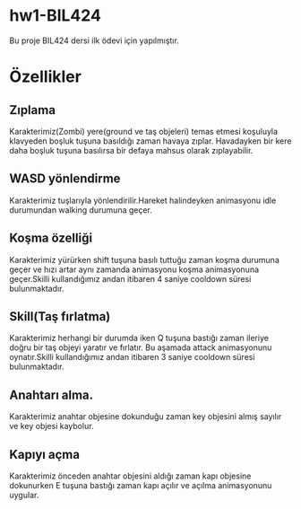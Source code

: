 # hw1-BIL424

Bu proje BIL424 dersi ilk ödevi için yapılmıştır.

# Özellikler
## Zıplama
Karakterimiz(Zombi) yere(ground ve taş objeleri) temas etmesi koşuluyla klavyeden boşluk tuşuna basıldığı zaman havaya zıplar. Havadayken bir kere daha boşluk tuşuna basılırsa bir defaya mahsus olarak zıplayabilir.

## WASD yönlendirme
Karakterimiz tuşlarıyla yönlendirilir.Hareket halindeyken animasyonu idle durumundan walking durumuna geçer.

## Koşma özelliği
Karakterimiz yürürken shift tuşuna basılı tuttuğu zaman koşma durumuna geçer ve hızı artar aynı zamanda animasyonu koşma animasyonuna geçer.Skilli kullandığımız andan itibaren 4 saniye cooldown süresi bulunmaktadır.

## Skill(Taş fırlatma)
Karakterimiz herhangi bir durumda iken Q tuşuna bastığı zaman ileriye doğru bir taş objeyi yaratır ve fırlatır. Bu aşamada attack animasyonunu oynatır.Skilli kullandığımız andan itibaren 3 saniye cooldown süresi bulunmaktadır.

## Anahtarı alma.
Karakterimiz anahtar objesine dokunduğu zaman key objesini almış sayılır ve key objesi kaybolur.

## Kapıyı açma
Karakterimiz önceden anahtar objesini aldığı zaman kapı objesine dokunurken E tuşuna bastığı zaman kapı açılır ve açılma animasyonunu uygular.
